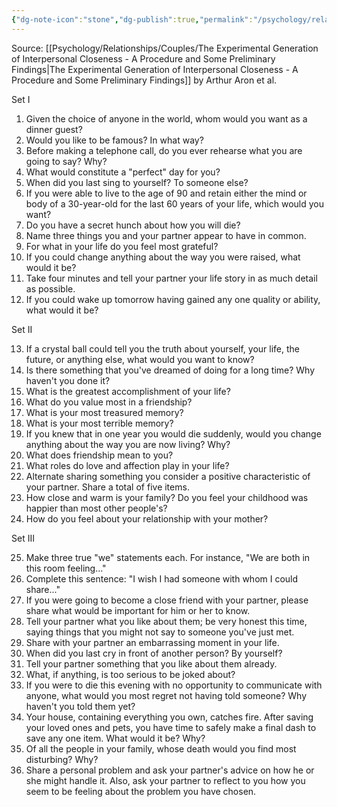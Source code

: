 ```yaml
---
{"dg-note-icon":"stone","dg-publish":true,"permalink":"/psychology/relationships/couples/36-questions-to-intimacy/","dgPassFrontmatter":true,"noteIcon":"stone"}
---
```


Source: [[Psychology/Relationships/Couples/The Experimental Generation of Interpersonal Closeness - A Procedure and Some Preliminary Findings\|The Experimental Generation of Interpersonal Closeness - A Procedure and Some Preliminary Findings]] by Arthur Aron et al.

Set I

1. Given the choice of anyone in the world, whom would you want as a dinner guest?
2. Would you like to be famous? In what way?
3. Before making a telephone call, do you ever rehearse what you are going to say? Why?
4. What would constitute a "perfect" day for you?
5. When did you last sing to yourself? To someone else?
6. If you were able to live to the age of 90 and retain either the mind or body of a 30-year-old for the last 60 years of your life, which would you want?
7. Do you have a secret hunch about how you will die?
8. Name three things you and your partner appear to have in common.
9. For what in your life do you feel most grateful?
10. If you could change anything about the way you were raised, what would it be?
11. Take four minutes and tell your partner your life story in as much detail as possible.
12. If you could wake up tomorrow having gained any one quality or ability, what would it be?

Set II

13. If a crystal ball could tell you the truth about yourself, your life, the future, or anything else, what would you want to know?
14. Is there something that you've dreamed of doing for a long time? Why haven't you done it?
15. What is the greatest accomplishment of your life?
16. What do you value most in a friendship?
17. What is your most treasured memory?
18. What is your most terrible memory?
19. If you knew that in one year you would die suddenly, would you change anything about the way you are now living? Why?
20. What does friendship mean to you?
21. What roles do love and affection play in your life?
22. Alternate sharing something you consider a positive characteristic of your partner. Share a total of five items.
23. How close and warm is your family? Do you feel your childhood was happier than most other people's?
24. How do you feel about your relationship with your mother?

Set III

25. Make three true "we" statements each. For instance, "We are both in this room feeling..."
26. Complete this sentence: "I wish I had someone with whom I could share..."
27. If you were going to become a close friend with your partner, please share what would be important for him or her to know.
28. Tell your partner what you like about them; be very honest this time, saying things that you might not say to someone you've just met.
29. Share with your partner an embarrassing moment in your life.
30. When did you last cry in front of another person? By yourself?
31. Tell your partner something that you like about them already.
32. What, if anything, is too serious to be joked about?
33. If you were to die this evening with no opportunity to communicate with anyone, what would you most regret not having told someone? Why haven't you told them yet?
34. Your house, containing everything you own, catches fire. After saving your loved ones and pets, you have time to safely make a final dash to save any one item. What would it be? Why?
35. Of all the people in your family, whose death would you find most disturbing? Why?
36. Share a personal problem and ask your partner's advice on how he or she might handle it. Also, ask your partner to reflect to you how you seem to be feeling about the problem you have chosen.